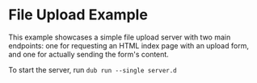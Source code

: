 # File Upload Example

This example showcases a simple file upload server with two main endpoints: one for requesting an HTML index page with an upload form, and one for actually sending the form's content.

To start the server, run `dub run --single server.d`
